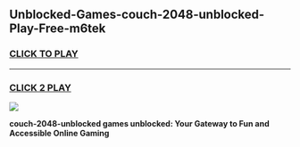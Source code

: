 
## Unblocked-Games-couch-2048-unblocked-Play-Free-m6tek
<h3>
<a href="https://premium76.site?title=couch-2048-unblocked&ref=23A">CLICK TO PLAY</a></h3>
<hr>

<h3>
<a href="https://premium76.site?title=couch-2048-unblocked&ref=23A">CLICK 2 PLAY</a>
  
</h3>

<a href="https://premium76.site?title=couch-2048-unblocked&ref=23A"><img src="https://clearcache.store/games.png"></a>


**couch-2048-unblocked games unblocked: Your Gateway to Fun and Accessible Online Gaming**
